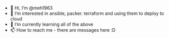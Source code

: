 - 👋 Hi, I’m @meh1963
- 👀 I’m interested in ansible, packer. terraform and using them to deploy to cloud
- 🌱 I’m currently learning all of the above
- 📫 How to reach me - there are messages here :D

<!---
meh1963/meh1963 is a ✨ special ✨ repository because its `README.md` (this file) appears on your GitHub profile.
You can click the Preview link to take a look at your changes.
--->
